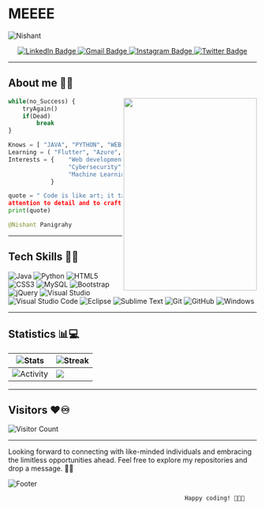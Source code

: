 # MEEEE
![Nishant](https://github.com/WaterPlanet-14/MEEEE/assets/111655782/ee6fe43c-c3f8-4f80-b14c-bb82c14bbc0d)

<!--[![MasterHead](your image link)](your GitHub link)-->
<div id="badges" align="center">
  <a href="https://www.linkedin.com/in/nishant-panigrahy">
    <img src="https://img.shields.io/badge/Nishant Panigrahy-blue?style=for-the-badge&logo=linkedin&logoColor=white&link=https://www.linkedin.com/in/nishant-panigrahy" alt="LinkedIn Badge"/>
  </a>
  <a href="mailto:nishantpanigrahy@gmail.com">
    <img src="https://img.shields.io/badge/Gmail-D14836?style=for-the-badge&logo=gmail&logoColor=white" alt="Gmail Badge"/>
  </a>
  <a href="https://instagram.com/mavericknicky14">
    <img src="https://img.shields.io/badge/Instagram-purple?style=for-the-badge&logo=instagram&logoColor=white" alt="Instagram Badge"/>
  </a>
  <a href="">
    <img src="https://img.shields.io/badge/Twitter-blue?style=for-the-badge&logo=twitter&logoColor=white" alt="Twitter Badge"/>
  </a>
</div>

-----
## About me 🤝💥

<img src="https://media.tenor.com/4d5T3IZ0cFEAAAAC/bear-grizzly.gif" width="270" height="390" align= "right"/>   

```py
while(no_Success) {
    tryAgain()
    if(Dead)                        //Target Set 🎯 
        break
}

Knows = [ "JAVA", "PYTHON", "WEB DEV", "GIT", "SQL" ]
Learning = ( "Flutter", "Azure", "AWS", "Node.Js", "React", "MongoDB" )
Interests = {    "Web development" : 34!$#%$ 
                 "Cybersecurity" : 8%*&^231
                 "Machine Learning & AI" : 6365!$#`
            }

quote = " Code is like art; it takes creativity, dedication, and
attention to detail and to craft something truly exceptional."
print(quote)

@Nishant Panigrahy
```

<!--![Snake animation](https://github.com/{WaterPlanet-14}/{WaterPlanet-14}/blob/output/github-contribution-grid-snake.svg) -->
<!--fix this snake animation. I'm running this but workflow can't generate dates.-->

-----
## Tech Skills 🌟💫

![Java](https://img.shields.io/badge/Java-ED8B00?style=flat-square&logo=openjdk&logoColor=white)
![Python](https://img.shields.io/badge/-Python-14354C?style=flat-square&logo=Python&logoColor=white)
![HTML5](https://img.shields.io/badge/-HTML5-E34F26?style=flat-square&logo=html5&logoColor=white)
![CSS3](https://img.shields.io/badge/-CSS3-1572B6?style=flat-square&logo=css3)
![MySQL](https://img.shields.io/badge/-MySQL-black?style=flat-square&logo=mysql&logoColor=white)
![Bootstrap](https://img.shields.io/badge/-Bootstrap-563D7C?style=flat-square&logo=bootstrap)
![jQuery](https://img.shields.io/badge/jQuery-0769AD?style=flat-square&logo=jquery&logoColor=white)
![Visual Studio](https://img.shields.io/badge/Visual_Studio-5C2D91?style=flat-square&logo=visual%20studio&logoColor=white)
![Visual Studio Code](https://img.shields.io/badge/Visual_Studio_Code-0078D4?style=flat-square&logo=visual%20studio%20code&logoColor=white)
![Eclipse](https://img.shields.io/badge/Eclipse-2C2255?style=flat-square&logo=eclipse&logoColor=white)
![Sublime Text](https://img.shields.io/badge/Sublime_text-%23575757.svg?&style=flat-squareflat-square&logo=sublime-text&logoColor=important)
![Git](https://img.shields.io/badge/-Git-black?style=flat-square&logo=git)
![GitHub](https://img.shields.io/badge/-GitHub-181717?style=flat-square&logo=github)
![Windows](https://img.shields.io/badge/Windows-0078D6?style=flat-square&logo=windows&logoColor=white)
<!--![MongoDB](https://img.shields.io/badge/-MongoDB-4EA94B?style=flat-square&logo=mongodb&logoColor=white)
![Tailwind](https://img.shields.io/badge/Tailwind_CSS-38B2AC?style=flat-square&logo=tailwind-css&logoColor=white)
![Django](https://img.shields.io/badge/Django-092E20?style=flat-square&logo=django&logoColor=white)
![Amazon AWS](https://img.shields.io/badge/Amazon%20AWS-232F3E?style=flat-square&logo=amazon-aws)
![Microsoft Azure](https://img.shields.io/badge/Microsoft%20Azure-232F7E?style=flat-square&logo=microsoft-azure)
![Google Cloud](https://img.shields.io/badge/Google%20Cloud-yellow?style=flat-square&logo=google-cloud&logoColor=white)
![JavaScript](https://img.shields.io/badge/-JavaScript-black?style=flat-square&logo=javascript)
![Nodejs](https://img.shields.io/badge/-Nodejs-43853D?style=flat-square&logo=Node.js&logoColor=white)
![React](https://img.shields.io/badge/-React-20232A?style=flat-square&logo=react&logoColor=white)
![C++](https://img.shields.io/badge/-C++-00599C?style=flat-square&logo=c)-->
-----
## Statistics 📊💻

![Stats](https://github-readme-stats.vercel.app/api?username=WaterPlanet-14&show_icons=true&theme=radical&hide_border=true) | ![Streak](https://github-readme-streak-stats.herokuapp.com?user=WaterPlanet-14&theme=radical&hide_border=true&border_radius=10)
 --|--
 ![Activity](https://github-readme-activity-graph.vercel.app/graph?username=WaterPlanet-14&show_icons=true&theme=radical&hide_border=true) | ![](https://github-readme-stats-deployment.vercel.app/api/top-langs/?username=WaterPlanet-14&show_icons=true&theme=radical&hide_border=true) |
</div>

<!--Here I want that language tool and the contribution graph like you used side by side as used above.-->
-----

## Visitors ❤️♾️
![Visitor Count](https://profile-counter.glitch.me/WaterPlanet-14/count.svg)    

-----
 Looking forward to connecting with like-minded individuals and embracing the limitless opportunities ahead. Feel free to explore my repositories and drop a message. 🤝💥

![Footer](https://capsule-render.vercel.app/api?type=waving&color=0:FFA900,25:FF7600,50:E01171,75:59057B,100:460C68&text=Thank%20You😁&fontSize=50&animation=blinking&height=200)

                                                      Happy coding! 🚀👨‍💻 
